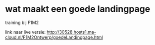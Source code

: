 # wat maakt een goede landingpage 
training bij F1M2

link naar live versie: http://30528.hosts1.ma-cloud.nl/F1M2Ontwerp/goedeLandingpage.html